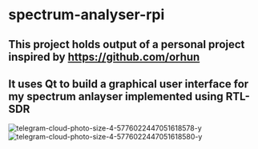 # spectrum-analyser-rpi
## This project holds output of a personal project inspired by https://github.com/orhun
## It uses Qt to build a graphical user interface for my spectrum anlayser implemented using RTL-SDR
![telegram-cloud-photo-size-4-5776022447051618578-y](https://user-images.githubusercontent.com/36981187/140495768-6f1b5cd7-54f8-4927-9ff6-5e3d4b4ae08f.jpg)
![telegram-cloud-photo-size-4-5776022447051618580-y](https://user-images.githubusercontent.com/36981187/140495824-ec01af77-25bf-4959-8d5e-ec21e58adbe1.jpg)
